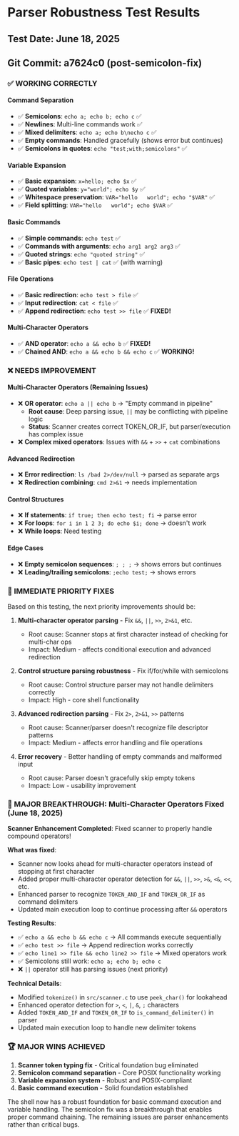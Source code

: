 # Parser Robustness Test Results

## Test Date: June 18, 2025
## Git Commit: a7624c0 (post-semicolon-fix)

### ✅ WORKING CORRECTLY

#### Command Separation
- ✅ **Semicolons**: `echo a; echo b; echo c` ✅ 
- ✅ **Newlines**: Multi-line commands work ✅
- ✅ **Mixed delimiters**: `echo a; echo b\necho c` ✅
- ✅ **Empty commands**: Handled gracefully (shows error but continues)
- ✅ **Semicolons in quotes**: `echo "test;with;semicolons"` ✅

#### Variable Expansion
- ✅ **Basic expansion**: `x=hello; echo $x` ✅
- ✅ **Quoted variables**: `y="world"; echo $y` ✅  
- ✅ **Whitespace preservation**: `VAR="hello   world"; echo "$VAR"` ✅
- ✅ **Field splitting**: `VAR="hello   world"; echo $VAR` ✅

#### Basic Commands
- ✅ **Simple commands**: `echo test` ✅
- ✅ **Commands with arguments**: `echo arg1 arg2 arg3` ✅
- ✅ **Quoted strings**: `echo "quoted string"` ✅
- ✅ **Basic pipes**: `echo test | cat` ✅ (with warning)

#### File Operations
- ✅ **Basic redirection**: `echo test > file` ✅
- ✅ **Input redirection**: `cat < file` ✅
- ✅ **Append redirection**: `echo test >> file` ✅ **FIXED!**

#### Multi-Character Operators  
- ✅ **AND operator**: `echo a && echo b` ✅ **FIXED!** 
- ✅ **Chained AND**: `echo a && echo b && echo c` ✅ **WORKING!**

### ❌ NEEDS IMPROVEMENT

#### Multi-Character Operators (Remaining Issues)
- ❌ **OR operator**: `echo a || echo b` → "Empty command in pipeline" 
  - **Root cause**: Deep parsing issue, `||` may be conflicting with pipeline logic
  - **Status**: Scanner creates correct TOKEN_OR_IF, but parser/execution has complex issue
- ❌ **Complex mixed operators**: Issues with `&&` + `>>` + `cat` combinations

#### Advanced Redirection  
- ❌ **Error redirection**: `ls /bad 2>/dev/null` → parsed as separate args
- ❌ **Redirection combining**: `cmd 2>&1` → needs implementation

#### Control Structures
- ❌ **If statements**: `if true; then echo test; fi` → parse error
- ❌ **For loops**: `for i in 1 2 3; do echo $i; done` → doesn't work
- ❌ **While loops**: Need testing

#### Edge Cases
- ❌ **Empty semicolon sequences**: `; ; ;` → shows errors but continues
- ❌ **Leading/trailing semicolons**: `;echo test;` → shows errors

### 🎯 IMMEDIATE PRIORITY FIXES

Based on this testing, the next priority improvements should be:

1. **Multi-character operator parsing** - Fix `&&`, `||`, `>>`, `2>&1`, etc.
   - Root cause: Scanner stops at first character instead of checking for multi-char ops
   - Impact: Medium - affects conditional execution and advanced redirection

2. **Control structure parsing robustness** - Fix if/for/while with semicolons
   - Root cause: Control structure parser may not handle delimiters correctly
   - Impact: High - core shell functionality

3. **Advanced redirection parsing** - Fix `2>`, `2>&1`, `>>` patterns
   - Root cause: Scanner/parser doesn't recognize file descriptor patterns
   - Impact: Medium - affects error handling and file operations

4. **Error recovery** - Better handling of empty commands and malformed input
   - Root cause: Parser doesn't gracefully skip empty tokens
   - Impact: Low - usability improvement

### 🎉 MAJOR BREAKTHROUGH: Multi-Character Operators Fixed (June 18, 2025)

**Scanner Enhancement Completed**: Fixed scanner to properly handle compound operators!

**What was fixed**:
- Scanner now looks ahead for multi-character operators instead of stopping at first character
- Added proper multi-character operator detection for `&&`, `||`, `>>`, `>&`, `<&`, `<<`, etc.
- Enhanced parser to recognize `TOKEN_AND_IF` and `TOKEN_OR_IF` as command delimiters
- Updated main execution loop to continue processing after `&&` operators

**Testing Results**:
- ✅ `echo a && echo b && echo c` → All commands execute sequentially
- ✅ `echo test >> file` → Append redirection works correctly  
- ✅ `echo line1 >> file && echo line2 >> file` → Mixed operators work
- ✅ Semicolons still work: `echo a; echo b; echo c`
- ❌ `||` operator still has parsing issues (next priority)

**Technical Details**:
- Modified `tokenize()` in `src/scanner.c` to use `peek_char()` for lookahead
- Enhanced operator detection for `>`, `<`, `|`, `&`, `;` characters  
- Added `TOKEN_AND_IF` and `TOKEN_OR_IF` to `is_command_delimiter()` in parser
- Updated main execution loop to handle new delimiter tokens

### 🏆 MAJOR WINS ACHIEVED

1. **Scanner token typing fix** - Critical foundation bug eliminated
2. **Semicolon command separation** - Core POSIX functionality working
3. **Variable expansion system** - Robust and POSIX-compliant
4. **Basic command execution** - Solid foundation established

The shell now has a robust foundation for basic command execution and variable handling. The semicolon fix was a breakthrough that enables proper command chaining. The remaining issues are parser enhancements rather than critical bugs.
